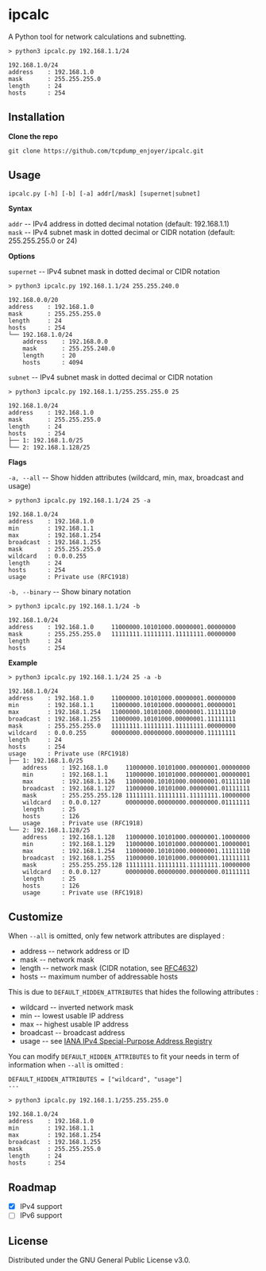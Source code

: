 # ipcalc

A Python tool for network calculations and subnetting.

```
> python3 ipcalc.py 192.168.1.1/24

192.168.1.0/24
address    : 192.168.1.0    
mask       : 255.255.255.0  
length     : 24             
hosts      : 254            
```

## Installation

**Clone the repo**

```
git clone https://github.com/tcpdump_enjoyer/ipcalc.git
```

## Usage

```
ipcalc.py [-h] [-b] [-a] addr[/mask] [supernet|subnet]
```

**Syntax**

`addr` -- IPv4 address in dotted decimal notation (default: 192.168.1.1)  
`mask` -- IPv4 subnet mask in dotted decimal or CIDR notation (default: 255.255.255.0 or 24)  

**Options**

`supernet` -- IPv4 subnet mask in dotted decimal or CIDR notation

```
> python3 ipcalc.py 192.168.1.1/24 255.255.240.0

192.168.0.0/20
address    : 192.168.1.0    
mask       : 255.255.255.0  
length     : 24             
hosts      : 254            
└── 192.168.1.0/24
    address    : 192.168.0.0    
    mask       : 255.255.240.0  
    length     : 20             
    hosts      : 4094           
```

`subnet` -- IPv4 subnet mask in dotted decimal or CIDR notation

```
> python3 ipcalc.py 192.168.1.1/255.255.255.0 25

192.168.1.0/24
address    : 192.168.1.0    
mask       : 255.255.255.0  
length     : 24             
hosts      : 254            
├── 1: 192.168.1.0/25          
└── 2: 192.168.1.128/25
```

**Flags**

`-a, --all` -- Show hidden attributes (wildcard, min, max, broadcast and usage)

```
> python3 ipcalc.py 192.168.1.1/24 25 -a

192.168.1.0/24
address    : 192.168.1.0    
min        : 192.168.1.1    
max        : 192.168.1.254  
broadcast  : 192.168.1.255  
mask       : 255.255.255.0  
wildcard   : 0.0.0.255      
length     : 24             
hosts      : 254            
usage      : Private use (RFC1918)
```

`-b, --binary` -- Show binary notation

```
> python3 ipcalc.py 192.168.1.1/24 -b

192.168.1.0/24
address    : 192.168.1.0     11000000.10101000.00000001.00000000
mask       : 255.255.255.0   11111111.11111111.11111111.00000000
length     : 24             
hosts      : 254            
```

**Example**

```
> python3 ipcalc.py 192.168.1.1/24 25 -a -b

192.168.1.0/24
address    : 192.168.1.0     11000000.10101000.00000001.00000000
min        : 192.168.1.1     11000000.10101000.00000001.00000001
max        : 192.168.1.254   11000000.10101000.00000001.11111110
broadcast  : 192.168.1.255   11000000.10101000.00000001.11111111
mask       : 255.255.255.0   11111111.11111111.11111111.00000000
wildcard   : 0.0.0.255       00000000.00000000.00000000.11111111
length     : 24             
hosts      : 254            
usage      : Private use (RFC1918)         
├── 1: 192.168.1.0/25
    address    : 192.168.1.0     11000000.10101000.00000001.00000000
    min        : 192.168.1.1     11000000.10101000.00000001.00000001
    max        : 192.168.1.126   11000000.10101000.00000001.01111110
    broadcast  : 192.168.1.127   11000000.10101000.00000001.01111111
    mask       : 255.255.255.128 11111111.11111111.11111111.10000000
    wildcard   : 0.0.0.127       00000000.00000000.00000000.01111111
    length     : 25             
    hosts      : 126            
    usage      : Private use (RFC1918)          
└── 2: 192.168.1.128/25       
    address    : 192.168.1.128   11000000.10101000.00000001.10000000
    min        : 192.168.1.129   11000000.10101000.00000001.10000001
    max        : 192.168.1.254   11000000.10101000.00000001.11111110
    broadcast  : 192.168.1.255   11000000.10101000.00000001.11111111
    mask       : 255.255.255.128 11111111.11111111.11111111.10000000
    wildcard   : 0.0.0.127       00000000.00000000.00000000.01111111
    length     : 25             
    hosts      : 126            
    usage      : Private use (RFC1918)
```

## Customize

When `--all` is omitted, only few network attributes are displayed :
- address -- network address or ID  
- mask -- network mask  
- length -- network mask (CIDR notation, see [RFC4632](https://datatracker.ietf.org/doc/html/rfc4632))  
- hosts -- maximum number of addressable hosts  

This is due to `DEFAULT_HIDDEN_ATTRIBUTES` that hides the following attributes :

- wildcard -- inverted network mask  
- min -- lowest usable IP address  
- max -- highest usable IP address  
- broadcast -- broadcast address  
- usage -- see [IANA IPv4 Special-Purpose Address Registry](https://www.iana.org/assignments/iana-ipv4-special-registry/iana-ipv4-special-registry.xhtml)

You can modify `DEFAULT_HIDDEN_ATTRIBUTES` to fit your needs in term of information when `--all` is omitted :

```
DEFAULT_HIDDEN_ATTRIBUTES = ["wildcard", "usage"]
---

> python3 ipcalc.py 192.168.1.1/255.255.255.0    

192.168.1.0/24
address    : 192.168.1.0    
min        : 192.168.1.1    
max        : 192.168.1.254  
broadcast  : 192.168.1.255  
mask       : 255.255.255.0  
length     : 24             
hosts      : 254            
```

## Roadmap

- [x] IPv4 support
- [ ] IPv6 support

## License

Distributed under the GNU General Public License v3.0.
